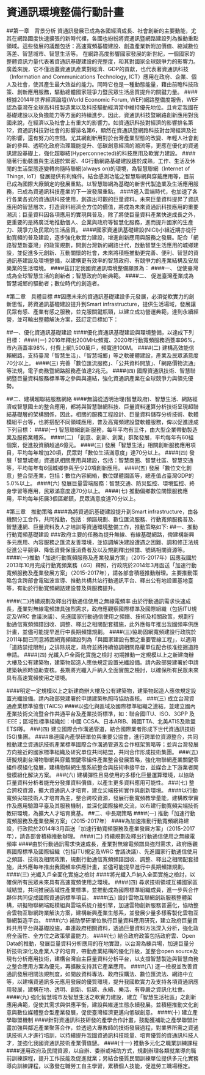 # 資通訊環境整備行動計畫
##第一章　背景分析
資通訊發展已成為各國經濟成長、社會創新的主要動能，尤其在網路國度快速擴張的新時代裡，各國也紛紛將資通訊暨網路建設列為推動重點領域。這些發展的議題包括：高速寬頻基礎建設、創造產業新附加價值、縮減數位落差、智慧城巿、智慧生活等。
在網路高度影響國家發展的新世紀，一個國家的整體資訊力量代表著資通訊基礎建設的完整度，和其對國家全球競爭力的影響力。廣義來說，它不僅涵蓋資通訊產業對經濟、GDP的貢獻，也代表著資通訊科技（Information and Communications Technology, ICT）應用在政府、企業、個人及社會，使其產生最大效益的能力。同時它也是一種動態能量，藉由前瞻科技政策、創新應用服務，驅動總體國家競爭力暨民眾生活品質提升的關鍵力量。
####根據2014年世界經濟論壇(World Economic Forum, WEF)網路整備度報告，WEF認為臺灣在全球高科技製造業以及科技驅動經濟當中維持優先地位。且肯定我國在基礎建設以及負擔能力等方面的持續進步。因此，資通訊科技暨網路創新應用對我國來說，在經濟以及社會上有重大的影響力。如資通訊科技對經濟的影響排名第12，資通訊科技對社會的影響排名第6，顯然在資通訊暨網路科技對台灣經濟及社的影響，還有努力的空間。尤其網創新用對於台灣產業型態的改變、年輕人社會創新的參與、透明化政府治理職能提升、低碳創意經濟的潮流等，更應在優化的資通訊建設基礎上，強化超聯結(Hyperconnected)的科技應用及軟實力建設。
####隨著行動裝置與生活趨於緊密、4G行動網路基礎建設趨於成熟，工作、生活及休閒的生活型態逐變轉向隨時聯網(always on)的環境，為智慧聯網（Internet of Things, IoT）發展提供有利條件。結合感測功能之智慧聯網與穿戴應用等，目前已成為國際大廠鎖定的發展重點。以智慧聯網為基礎的新世代製造業及生活應用服務，已成為資通訊科技產業的下一波發展重點。
####進入雲端時代，也加速了各行各業各式的資通訊科技使用，創造出可觀的巨量資料。未來巨量資料提昇了資訊應用的智慧層次，打造資料經濟全方位的價值，將成為未來資通訊科技應用的重要潮流；巨量資料因各項應用的實現與普及，除了將使巨量資料產業快速成長之外，更重要的是將廣泛地推動個人、企業與政府等智慧化服務，進而提升國家的生產力、競爭力及民眾的生活品質。
####國家資通訊基礎建設(NICI)小組近期亦從行動寬頻的普及建設，逐步強化軟實力建設，增進創新應用與服務之發展。配合「網路智慧新臺灣」的政策規劃，開創台灣新的網路世代，啟動智慧生活應用的城鄉建設，並促進多元創新、互動關懷的社會，未來將積極推動更完善、便利、智慧的資通訊基建設及環境整備，以建構更有效率的智慧政府、有競爭力的產業結構及安居樂業的生活環境。
####茲訂定我國資通訊環境整備願景為：
####一、 促使臺灣成為全球智慧生活的創新者；智慧政府的新典範。
####二、 促進臺灣產業成為智慧城鄉的驅動者；數位時代的創造者。

#第二章　具體目標
##因應未來的資通訊基礎建設多元發展，必須從軟實力的創新思惟，將資通訊基礎建設提升到Smart infrastructure，提供生活場域，發展讓民眾有感、產業有感之服務，並克服關鍵瓶頸，以建立成功營運典範，達到永續經營，並可輸出整體解決方案，茲訂定目標如下：

##一、優化資通訊基礎建設
####優化資通訊基礎建設與環境整備，以達成下列目標：
####(一) 2016年釋出200MHz頻寬、2020年行動寬頻服務涵蓋率96%，市內涵蓋率98%，付費上網1,500萬戶，頻寬達100M。
####(二) 建構高效能信賴網路，支持臺灣「智慧生活」、「智慧城鄉」等之軟硬體建設，產業及民眾滿意度70分以上。
####(三) 完善「數位匯流服務」、「公共資料開放」、「網路價物流通」等法規，電子商務暨網路服務產值達2兆元。
####(四) 國際資通訊技術、智慧聯網暨巨量資料服務標準等之參與與連結，強化資通訊產業在全球競爭力與領先優勢。


##二、建構超聯結服務網絡
####無論從透明治理(智慧政府)、智慧生活、網路經濟或智慧國土的整合應用，都將與智慧聯網科技、巨量資料運算分析技術呈現超聯結基礎層的架構關係，因此，相關的服務工程設計、巨量資料儲存分析技術、軟體模組平台等，也將搭配不同領域應用，普及高寬頻建設暨軟體服務，俾以促進達成下列目標：
####(一) 智慧聯網創新服務，每年平均有三件，由大型企業帶動製造業及服務業體系。
####(二) 「創意、創新、創業」群聚發展，平均每年有60組個案，促進投資額超過6億元。
####(三) 發展「智慧生活」相關創新服務應用項目，平均每年增加20項，民眾對「數位生活滿意度」達70分以上。
####(四) 發展「智慧城鄉」資通訊相關應用與建設，包括：智慧商圈、智慧社區、智慧交通等，平均每年有6個城鄉參與至少20項創新應用。
####(五) 發展「數位文化創意」整合型產業，包括：數位內容網絡，數位媒體園區等，總產值占臺灣GDP的5.0%以上。
####(六) 發展巨量雲端服務：智慧交通、防災監控、環境監控、終身學習等應用，民眾滿意度達70分以上。
####(七) 推動偏鄉數位關懷服務應用，平均每年拓展3個區鄕鎮，民眾滿意度達70分以上。

#第三章　推動策略
####為將資通訊基礎建設提升到Smart infrastructure，由各機關分工合作，共同推動，包括：頻譜規劃、數位匯流服務、行動寬頻服務普及、智慧連網、巨量資料及人才培訓等資通環境整備工作，推動策略如下:
##一、推動行動寬頻基礎建設
###政府主要的任務為提升無線、有線基礎網路，俾建構新興多元應用、內容服務之匯流友善環境，並協調解決建設遭遇之困難、調和修正法規促進公平競爭、降低資費保護消費者及以及規劃釋出頻譜、號碼相關資源等。
####(一)推動「加速行動寬頻服務及產業發展方案」（2015-2017年）因應我國於2013年10月完成行動寬頻業務（4G）釋照，行政院於2014年3月函送「加速行動寬頻服務及產業發展方案」（2015-2017年），請各部會積極推動辦理。主要推動策略包含跨部會電磁波宣導、推動共構共站行動通訊平台、釋出公有地設置基地臺等，有助於行動寬頻網路建設普及與服務提升。

####(二)持續規劃及釋出行動通信使用之無線電頻率
由於行動通訊需求快速成長，產業對無線電頻譜具強烈需求，政府應觀察國際標準及國際組織（包括ITU規定及WRC 會議決議）、先進國家行動通信使用之頻譜、技術及相關政策，規劃行動通信寬頻頻譜回收、調整、釋出之相關配套措施，此外應每年推出我國頻率供應計畫，並儘可能提早進行中長期頻譜規劃。
####(三)協助固網寬頻建設行政院於2011年間已同意將固網寬頻建設列為「與國家建設有關之重要管線工程」，以適用「道路禁挖限制」之排除規定，政府並將持續協調相關路權單位配合核准挖掘道路申請。
####(四) 光纖入戶全面化實施之檢討
初期推動一定規模以上之新建商辦大樓及公有建築物，建築物起造人應依規定設置光纖設備。請內政部營建署於申請建築執照時協助查核。長期將光纖入戶納入全面實施之檢討，以確保所有民眾未來具有高速寬頻使用之環境。


####明定一定規模以上之新建商辦大樓及公有建築物，建築物起造人應依規定設置光纖設備。請內政部營建署於申請建築執照時協助查核。
###(三)	成立台灣資通產業標準協會(TAICS)
####以強化與區域及國際標準組織之連結，並建立國內產業技術交流暨合作共通平台及產業技術標準，如：聯合國ITU、ISO、3GPP 及 IEEE；區域性標準組織如：中國 CCSA、日本ARIB、韓國TTA、北美ATIS及歐盟ETSI等。
###(四)	建立國際合作溝通管道，結合國際業者形成下世代資通訊技術(5G)集團。
####串連國內產學研單位與重要公協會，進行跨單位資源整合，共同推動建立資通訊技術產業標準國際合作溝通管道及合作框架策略等；並與台灣發展方向接近的國家標準組織及研究單位共同結盟，共同合作形成技術集團。
###(五)	研擬規劃台灣物聯網與穿戴關鍵零組件產業整合發展策略，強化物聯網產業關鍵零組件模組化發展，建構物聯網生態系統整合與技術串接平台，並媒合上下游業者開發模組化解決方案。
###(六)	建構彈性且易使用的多樣化巨量運算環境，以協助巨量資料分析者能充分發揮資料價值，以產生更多資料應用可能性。
###(七)	整合跨校資源，擴大資通訊人才培育，建立尖端技術實作與創新環境。
####以行動寬頻尖端技術人才培育為主，整合跨校資源，發展行動寬頻教學量能，建構教學實作及應用驗證平臺及其服務機制，並深化國際接軌交流，以布建行動寬頻尖端技術教研環境，為擴大人才培育奠基。
##二、中長期策略
####(一)	推動「加速行動寬頻服務及產業發展方案」（2015-2017年）
####為加速推動行動寬頻網路建設，行政院於2014年3月函送「加速行動寬頻服務及產業發展方案」（2015-2017年），請各部會積極推動辦理。
####(二)	持續規劃及釋出行動通信使用之無線電頻率
####由於行動通訊需求快速成長，產業對無線電頻譜具強烈需求，政府應觀察國際標準及國際組織（包括ITU規定及WRC 會議決議）、先進國家行動通信使用之頻譜、技術及相關政策，規劃行動通信寬頻頻譜回收、調整、釋出之相關配套措施，此外應每年推出我國頻率供應計畫，並儘可能提早進行中長期頻譜規劃。
####(三)	光纖入戶全面化實施之檢討
####將光纖入戶納入全面實施之檢討，以確保所有民眾未來具有高速寬頻使用之環境。
####(四)	尋求技術領域互補國家區域結盟，共同推展區域性產業標準，並推動成為國際標準組織成員，進一步與合作夥伴共同促成國際資通訊標準項目。
####(五)	設計雲物互聯網創新服務整體架構，研擬物聯網端點模組與雲端系統介接引擎，加速雲物創新服務普遍化，協助整合雲物互聯網跨業解決方案，建構新興產業生態系，並發展少量多樣客製化雲物互聯網製造平台。
####(六)	補助學研單位執行巨量資料應用研究，建立政府巨量資料共用平台與基礎設施，串連政府相關資料，透過巨量資料方法深入分析，強化政府全面性、全方位之政策擘畫能力。
####(七)	結合政府政策包括政府雲、Open Data的推動，發展巨量資料分析應用的在地實證，以台灣為練兵場，加速巨量分析技術深化及產業人才的培育，帶動產業結構的優化升級，並整合open source及現有分析應用技術，建構台灣自主巨量資料分析平台，以支撐智慧製造與智慧商務之整合應用方案為優先，再擴散支持其它產業應用。
####(八)	逐一檢視並改善資通訊發展相關法規制度，如開放資料專法、政府採購法、數位匯流法、網路中立等，以建構資通訊多元應用發展的優質環境，提升我國軟實力及支持各項資通訊應用發展，建構在地、透明、創新、低碳、永續、樂活、有尊嚴之資訊化社會。
####(九)	強化智慧城巿及智慧生活之軟實力建設，建立「智慧生活社區」之創新應用典範，促使其需求與供應平衡，建設與維運生態永續發展。並積極推動文化創意與數位媒體整合型產業發展，促使臺灣經濟更邁向低碳創意。
####(十)	建立產學聯盟機制
####針對資通訊科技研發的產學合作計畫，鼓勵獲補助之產學聯盟計畫加強與鄰近產業聚落合作，並透過大專教師的技術發展過程，對業界所需之資通訊技術人才進行培訓，以持續提升我國資通訊科技能量、培育優質的資通訊科技人才，並強化我國資通訊技術產業價值鏈。
####(十一)	推動多元化之職業訓練課程
####運用政府及民間資源，以自辦、委辦或補助方式，規劃辦理各類就業導向職前訓練課程，提升工作技能及促進就業；另結合優質民間訓練單位提供多元化實務導向訓練課程，以激發在職勞工自主學習，累積個人技能，促進勞工職場穩定。

